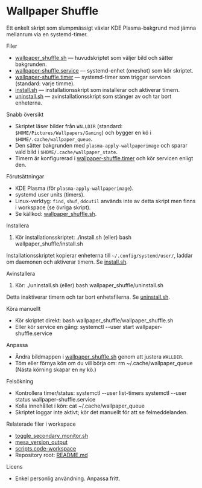 # Wallpaper Shuffle

Ett enkelt skript som slumpmässigt växlar KDE Plasma-bakgrund med jämna mellanrum via en systemd-timer.

Filer
- [wallpaper_shuffle.sh](wallpaper_shuffle/wallpaper_shuffle.sh) — huvudskriptet som väljer bild och sätter bakgrunden.
- [wallpaper-shuffle.service](wallpaper_shuffle/wallpaper-shuffle.service) — systemd-enhet (oneshot) som kör skriptet.
- [wallpaper-shuffle.timer](wallpaper_shuffle/wallpaper-shuffle.timer) — systemd-timer som triggar servicen (standard: varje timme).
- [install.sh](wallpaper_shuffle/install.sh) — installationsskript som installerar och aktiverar timern.
- [uninstall.sh](wallpaper_shuffle/uninstall.sh) — avinstallationsskript som stänger av och tar bort enheterna.

Snabb översikt
- Skriptet läser bilder från `WALLDIR` (standard: `$HOME/Pictures/Wallpapers/Gaming`) och bygger en kö i `$HOME/.cache/wallpaper_queue`.
- Den sätter bakgrunden med `plasma-apply-wallpaperimage` och sparar vald bild i `$HOME/.cache/wallpaper_state`.
- Timern är konfigurerad i [wallpaper-shuffle.timer](wallpaper_shuffle/wallpaper-shuffle.timer) och kör servicen enligt den.

Förutsättningar
- KDE Plasma (för `plasma-apply-wallpaperimage`).
- systemd user units (timers).
- Linux-verktyg: `find`, `shuf`, `ddcutil` används inte av detta skript men finns i workspace (se övriga skript).
- Se källkod: [wallpaper_shuffle.sh](wallpaper_shuffle/wallpaper_shuffle.sh).

Installera
1. Kör installationsskriptet:
   ./install.sh
   (eller)
   bash wallpaper_shuffle/install.sh

Installationsskriptet kopierar enheterna till `~/.config/systemd/user/`, laddar om daemonen och aktiverar timern. Se [install.sh](wallpaper_shuffle/install.sh).

Avinstallera
1. Kör:
   ./uninstall.sh
   (eller)
   bash wallpaper_shuffle/uninstall.sh

Detta inaktiverar timern och tar bort enhetsfilerna. Se [uninstall.sh](wallpaper_shuffle/uninstall.sh).

Köra manuellt
- Kör skriptet direkt:
  bash wallpaper_shuffle/wallpaper_shuffle.sh
- Eller kör service en gång:
  systemctl --user start wallpaper-shuffle.service

Anpassa
- Ändra bildmappen i [wallpaper_shuffle.sh](wallpaper_shuffle/wallpaper_shuffle.sh) genom att justera `WALLDIR`.
- Töm eller förnya kön om du vill börja om:
  rm ~/.cache/wallpaper_queue
  (Nästa körning skapar en ny kö.)

Felsökning
- Kontrollera timer/status:
  systemctl --user list-timers
  systemctl --user status wallpaper-shuffle.service
- Kolla innehållet i kön:
  cat ~/.cache/wallpaper_queue
- Skriptet loggar inte aktivt; kör det manuellt för att se felmeddelanden.

Relaterade filer i workspace
- [toggle_secondary_monitor.sh](toggle_secondary_monitor.sh)
- [mesa_version_output](mesa_version_output)
- [scripts.code-workspace](scripts.code-workspace)
- Repository root: [README.md](README.md)

Licens
- Enkel personlig användning. Anpassa fritt.